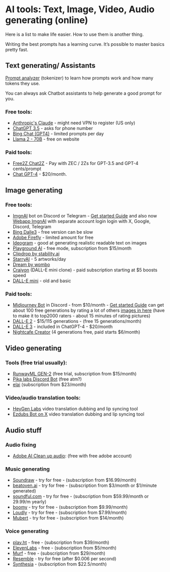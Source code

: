 # AI tools: Text, Image, Video, Audio generating (online)

Here is a list to make life easier. How to use them is another thing.

Writing the best prompts has a learning curve. It’s possible to master basics pretty fast.

## Text generating/ Assistants

[Prompt analyzer](https://novelai.net/tokenizer) (tokenizer) to learn how prompts work and how many tokens they use.

You can always ask Chatbot assistants to help generate a good prompt for you.

### Free tools:

- [Anthropic's Claude](https://claude.ai/) - might need VPN to register (US only)
- [ChatGPT 3.5](https://chat.openai.com/) - asks for phone number
- [Bing Chat (GPT4)](https://www.bing.com/search?q=Bing+AI&showconv=1&FORM=hpcodx) - limited prompts per day
- [Llama 2 - 70B](https://www.llama2.ai/) - free on website

### Paid tools:

- [Free2Z Chat2Z](https://free2z.com/ai) - Pay with ZEC / 2Zs for GPT-3.5 and GPT-4 cents/prompt
- [Chat GPT-4](https://chat.openai.com/auth/login) - $20/month.

## Image generating

### Free tools:

- [ImgnAI](https://imgnai.com/) bot on Discord or Telegram - [Get started Guide](https://imgnai.gitbook.io/imgnai/) and 
also now [Webapp ImgnAI](https://app.imgnai.com/home) with separate account login 
login with X, Google, Discord, Telegram
- [Bing Dalle3](https://www.bing.com/create) - free version can be slow
- [Adobe Firefly](https://www.adobe.com/ee/sensei/generative-ai/firefly.html) - limited amount for free
- [Ideogram](https://ideogram.ai/login) - good at generating realistic readable text on images
- [Playground AI](https://playgroundai.com/) - free mode, subscription from $15/month
- [Clipdrop by stability.ai](https://clipdrop.co/stable-diffusion)
- [StarryAI](https://www.starryai.com) - 5 artworks/day
- [Dream by wombo](https://dream.ai/)
- [Craiyon](https://www.craiyon.com/) (DALL-E mini clone) - paid subscription starting at $5 boosts speed
- [DALL-E mini](https://huggingface.co/spaces/dalle-mini/dalle-mini) - old and basic

### Paid tools:

- [Midjourney Bot](https://discord.com/invite/midjourney) in Discord - from $10/month - [Get started Guide](https://docs.midjourney.com/docs/quick-start)
can get about 100 free generations by rating a lot of others [images in here](https://www.midjourney.com/app/rank-pairs/)
(have to make it to top2000 raters - about 15 minutes of rating pictures)
- [DALL-E 2](https://labs.openai.com/) [](https://openai.com/dall-e-2)- $15/115 generations - (free 15 generations/month)
- [DALL-E 3](https://openai.com/dall-e-3/) - included in ChatGPT-4 - $20/month
- [Nightcafe Creator](https://creator.nightcafe.studio/) (4 generations free, paid starts $6/month)

## Video generating

### Tools (free trial usually):

- [RunwayML GEN-2](https://runwayml.com/) (free trial, subscription from $15/month)
- [Pika labs Discord Bot](https://www.pika.art/) (free atm?)
- [elai](https://elai.io/) (subscription from $23/month)

### Video/audio translation tools:

- [HeyGen Labs](https://labs.heygen.com/guest/video-translate) video translation dubbing and lip syncing tool
- [Ezdubs Bot on X](https://twitter.com/ezdubs_bot) video translation dubbing and lip syncing tool

## Audio stuff

### Audio fixing

- [Adobe AI Clean up audio](https://podcast.adobe.com/enhance#): (free with free adobe account)

### Music generating

- [Soundraw](https://soundraw.io/) - try for free - (subscription from $16.99/month)
- [beatoven.ai](https://www.beatoven.ai/) - try for free - (subscription from $3/month or $1/minute generated)
- [soundful.com](https://soundful.com/) - try for free - (subscription from $59.99/month or 29.99/m yearly)
- [boomy](https://boomy.com/) - try for free - (subscription from $9.99/month)
- [Loudly](https://www.loudly.com/) - try for free - (subscription from $7.99/month)
- [Mubert](https://mubert.com/) - try for free - (subscription from $14/month)

### Voice generating

- [play.ht](https://play.ht/) - free - (subscription from $39/month)
- [ElevenLabs](https://elevenlabs.io/) - free - (subscription from $5/month)
- [Murf](https://murf.ai/) - free - (subscription from $29/month)
- [Resemble](https://www.resemble.ai/) - try for free (after $0.006 per second)
- [Synthesia](https://www.synthesia.io/) - (subscription from $22.5/month)
